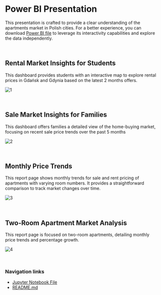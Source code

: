 # Power BI Presentation

This presentation is crafted to provide a clear understanding of the apartments market in Polish cities.
For a better experience, you can download [Power BI file](https://github.com/gnoevoy/Apartment_Prices_Analysis/blob/main/apartment_prices.pbix) to leverage its interactivity capabilities and explore the data independently.

<br>

## Rental Market Insights for Students
This dashboard provides students with an interactive map to explore rental prices in Gdańsk and Gdynia based on the latest 2 months offers.

![1](https://github.com/gnoevoy/Apartment_Prices_Analysis/assets/43414592/d19a880b-d189-48dc-9a05-30694183a5f7)

<br>

## Sale Market Insights for Families
This dashboard offers families a detailed view of the home-buying market, focusing on recent sale price trends over the past 5 months

![2](https://github.com/gnoevoy/Apartment_Prices_Analysis/assets/43414592/33d83f03-ac48-4af5-af8c-490997bb7716)

<br>

## Monthly Price Trends
This report page shows monthly trends for sale and rent pricing of apartments with varying room numbers. It provides a straightforward comparison to track market changes over time.

![3](https://github.com/gnoevoy/Apartment_Prices_Analysis/assets/43414592/9232bfda-074f-4f90-be2f-361a22d044a3)

<br>

## Two-Room Apartment Market Analysis
This report page is focused on two-room apartments, detailing monthly price trends and percentage growth.

![4](https://github.com/gnoevoy/Apartment_Prices_Analysis/assets/43414592/8654eabc-2cc6-489c-8419-9efde6cb1175)

<br>

### Navigation links
- [Jupyter Notebook File](https://github.com/gnoevoy/Apartment_Prices_Analysis/blob/main/apartment_prices.ipynb)
- [README.md](https://github.com/gnoevoy/Apartment_Prices_Analysis/blob/main/README.md)




